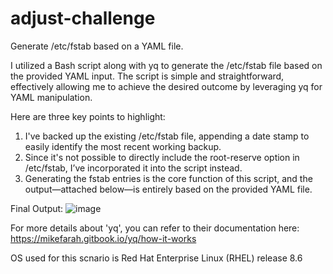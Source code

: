 # adjust-challenge
Generate /etc/fstab based on a YAML file.

I utilized a Bash script along with yq to generate the /etc/fstab file based on the provided YAML input. The script is simple and straightforward, effectively allowing me to achieve the desired outcome by leveraging yq for YAML manipulation.

Here are three key points to highlight:
1. I've backed up the existing /etc/fstab file, appending a date stamp to easily identify the most recent working backup.
2. Since it's not possible to directly include the root-reserve option in /etc/fstab, I’ve incorporated it into the script instead.
3. Generating the fstab entries is the core function of this script, and the output—attached below—is entirely based on the provided YAML file.

Final Output:
![image](https://github.com/user-attachments/assets/6d5f489a-3098-42fe-95c9-70668c0507af)

For more details about 'yq', you can refer to their documentation here:
https://mikefarah.gitbook.io/yq/how-it-works

OS used for this scnario is Red Hat Enterprise Linux (RHEL) release 8.6
